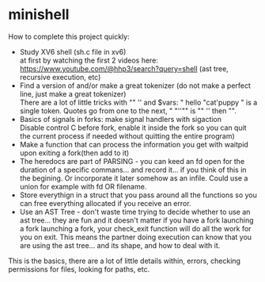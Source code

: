 # minishell

How to complete this project quickly:

* Study XV6 shell (sh.c file in xv6)  
at first by watching the first 2 videos here: https://www.youtube.com/@hhp3/search?query=shell
(ast tree, recursive execution, etc)
* Find a version of and/or make a great tokenizer (do not make a perfect line, just make a great tokenizer)  
There are a lot of little tricks with "" '' and $vars: "     hello "cat'puppy " is a single token. Quotes go from one to the next, "   "''"" is "" '' then "".
* Basics of signals in forks: make signal handlers with sigaction  
  Disable control C before fork, enable it inside the fork so you can quit the current process if needed without quitting the entire program)  
* Make a function that can process the information you get with waitpid upon exiting a fork(then add to it)
* The heredocs are part of PARSING - you can keed an fd open for the duration of a specific commans... and record it...
  if you think of this in the begining. Or incorporate it later somehow as an infile. Could use a union for example with fd OR filename.
* Store everythign in a struct that you pass around all the functions so you can free everything allocated if you receive an error.
* Use an AST Tree - don't waste time trying to decide whether to use an ast tree... they are fun and it doesn't matter if you have a fork launching a fork launching a fork, your check_exit function will do all the work for you on exit. This means the partner doing execution can know that you are using the ast tree... and its shape, and how to deal with it.

This is the basics, there are a lot of little details within, errors, checking permissions for files, looking for paths, etc.
